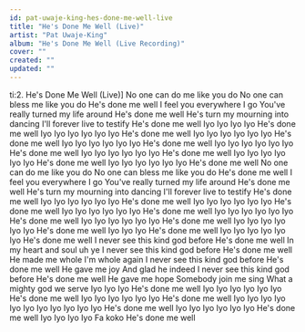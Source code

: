 ```yaml
---
id: pat-uwaje-king-hes-done-me-well-live
title: "He's Done Me Well (Live)"
artist: "Pat Uwaje-King"
album: "He's Done Me Well (Live Recording)"
cover: ""
created: ""
updated: ""
---
```


ti:2. He's Done Me Well (Live)]
No one can do me like you do
No one can bless me like you do
He's done me well
I feel you everywhere I go
You've really turned my life around
He's done me well
He's turn my mourning into dancing
I'll forever live to testify
He's done me well
Iyo
Iyo
Iyo
Iyo
He's done me well
Iyo
Iyo
Iyo
Iyo
Iyo
Iyo
He's done me well
Iyo
Iyo
Iyo
Iyo
Iyo
Iyo
He's done me well
Iyo
Iyo
Iyo
Iyo
Iyo
Iyo
He's done me well
Iyo
Iyo
Iyo
Iyo
Iyo
Iyo
He's done me well
Iyo
Iyo
Iyo
Iyo
Iyo
Iyo
He's done me well
Iyo
Iyo
Iyo
Iyo
Iyo
Iyo
He's done me well
Iyo
Iyo
Iyo
Iyo
Iyo
Iyo
He's done me well
No one can do me like you do
No one can bless me like you do
He's done me well
I feel you everywhere I go
You've really turned my life around
He's done me well
He's turn my mourning into dancing
I'll forever live to testify
He's done me well
Iyo
Iyo
Iyo
Iyo
Iyo
Iyo
He's done me well
Iyo
Iyo
Iyo
Iyo
Iyo
Iyo
He's done me well
Iyo
Iyo
Iyo
Iyo
Iyo
Iyo
He's done me well
Iyo
Iyo
Iyo
Iyo
Iyo
Iyo
He's done me well
Iyo
Iyo
Iyo
Iyo
Iyo
Iyo
He's done me well
Iyo
Iyo
Iyo
Iyo
Iyo
Iyo
He's done me well
Iyo
Iyo
Iyo
He's done me well
Iyo
Iyo
Iyo
Iyo
Iyo
Iyo
He's done me well
I never see this kind god before
He's done me well
In my heart and soul uh ye
I never see this kind god before
He's done me well
He made me whole
I'm whole again
I never see this kind god before
He's done me well
He gave me joy
And glad he indeed
I never see this kind god before
He's done me well
He gave me hope
Somebody join me sing
What a mighty god we serve
Iyo
Iyo
Iyo
He's done me well
Iyo
Iyo
Iyo
Iyo
Iyo
Iyo
He's done me well
Iyo
Iyo
Iyo
Iyo
Iyo
Iyo
He's done me well
Iyo
Iyo
Iyo
Iyo
Iyo
Iyo
Iyo
Iyo
Iyo
Iyo
Iyo
He's done me well
Iyo
Iyo
Iyo
Iyo
Iyo
Iyo
He's done me well
Iyo
Iyo
Iyo
Iyo
Fa koko
He's done me well